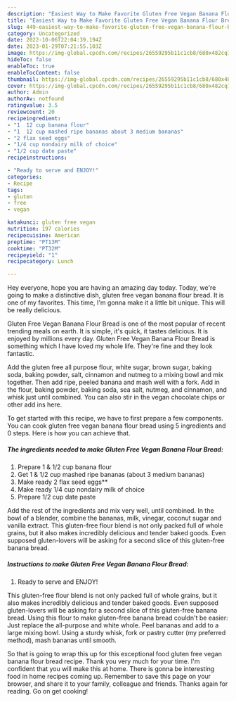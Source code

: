 ```yaml
---
description: "Easiest Way to Make Favorite Gluten Free Vegan Banana Flour Bread"
title: "Easiest Way to Make Favorite Gluten Free Vegan Banana Flour Bread"
slug: 449-easiest-way-to-make-favorite-gluten-free-vegan-banana-flour-bread
category: Uncategorized
date: 2022-10-06T22:04:39.194Z
date: 2023-01-29T07:21:55.103Z
image: https://img-global.cpcdn.com/recipes/26559295b11c1cb8/680x482cq70/gluten-free-vegan-banana-flour-bread-recipe-main-photo.jpg
hideToc: false
enableToc: true
enableTocContent: false
thumbnail: https://img-global.cpcdn.com/recipes/26559295b11c1cb8/680x482cq70/gluten-free-vegan-banana-flour-bread-recipe-main-photo.jpg
cover: https://img-global.cpcdn.com/recipes/26559295b11c1cb8/680x482cq70/gluten-free-vegan-banana-flour-bread-recipe-main-photo.jpg
author: Admin
authorAv: notfound
ratingvalue: 3.5
reviewcount: 20
recipeingredient:
- "1  12 cup banana flour"
- "1  12 cup mashed ripe bananas about 3 medium bananas"
- "2 flax seed eggs"
- "1/4 cup nondairy milk of choice"
- "1/2 cup date paste"
recipeinstructions:

- "Ready to serve and ENJOY!"
categories:
- Recipe
tags:
- gluten
- free
- vegan

katakunci: gluten free vegan 
nutrition: 197 calories
recipecuisine: American
preptime: "PT13M"
cooktime: "PT32M"
recipeyield: "1"
recipecategory: Lunch

---
```



Hey everyone, hope you are having an amazing day today. Today, we're going to make a distinctive dish, gluten free vegan banana flour bread. It is one of my favorites. This time, I'm gonna make it a little bit unique. This will be really delicious.

Gluten Free Vegan Banana Flour Bread is one of the most popular of recent trending meals on earth. It is simple, it's quick, it tastes delicious. It is enjoyed by millions every day. Gluten Free Vegan Banana Flour Bread is something which I have loved my whole life. They're fine and they look fantastic.

Add the gluten free all purpose flour, white sugar, brown sugar, baking soda, baking powder, salt, cinnamon and nutmeg to a mixing bowl and mix together. Then add ripe, peeled banana and mash well with a fork. Add in the flour, baking powder, baking soda, sea salt, nutmeg, and cinnamon, and whisk just until combined. You can also stir in the vegan chocolate chips or other add ins here.


To get started with this recipe, we have to first prepare a few components. You can cook gluten free vegan banana flour bread using 5 ingredients and 0 steps. Here is how you can achieve that.

<!--inarticleads1-->

##### The ingredients needed to make Gluten Free Vegan Banana Flour Bread:

1. Prepare 1 &amp; 1/2 cup banana flour
1. Get 1 &amp; 1/2 cup mashed ripe bananas (about 3 medium bananas)
1. Make ready 2 flax seed eggs**
1. Make ready 1/4 cup nondairy milk of choice
1. Prepare 1/2 cup date paste


Add the rest of the ingredients and mix very well, until combined. In the bowl of a blender, combine the bananas, milk, vinegar, coconut sugar and vanilla extract. This gluten-free flour blend is not only packed full of whole grains, but it also makes incredibly delicious and tender baked goods. Even supposed gluten-lovers will be asking for a second slice of this gluten-free banana bread. 

<!--inarticleads2-->

##### Instructions to make Gluten Free Vegan Banana Flour Bread:


1. Ready to serve and ENJOY!

This gluten-free flour blend is not only packed full of whole grains, but it also makes incredibly delicious and tender baked goods. Even supposed gluten-lovers will be asking for a second slice of this gluten-free banana bread. Using this flour to make gluten-free banana bread couldn&#39;t be easier: Just replace the all-purpose and white whole. Peel bananas and add to a large mixing bowl. Using a sturdy whisk, fork or pastry cutter (my preferred method), mash bananas until smooth. 

So that is going to wrap this up for this exceptional food gluten free vegan banana flour bread recipe. Thank you very much for your time. I'm confident that you will make this at home. There is gonna be interesting food in home recipes coming up. Remember to save this page on your browser, and share it to your family, colleague and friends. Thanks again for reading. Go on get cooking!
